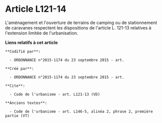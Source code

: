 # Article L121-14

L'aménagement et l'ouverture de terrains de camping ou de stationnement de caravanes respectent les dispositions de l'article
L. 121-13 relatives à l'extension limitée de l'urbanisation.

**Liens relatifs à cet article**

	**Codifié par**:

	  - ORDONNANCE n°2015-1174 du 23 septembre 2015 - art.

	**Créé par**:

	  - ORDONNANCE n°2015-1174 du 23 septembre 2015 - art.

	**Cite**:

	  - Code de l'urbanisme - art. L121-13 (VD)

	**Anciens textes**:

	  - Code de l'urbanisme - art. L146-5, alinéa 2, phrase 2, première partie (VT)
